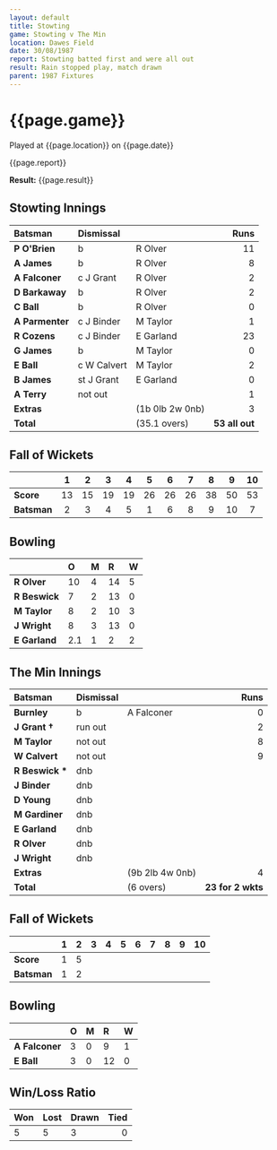 ```yaml
---
layout: default
title: Stowting
game: Stowting v The Min
location: Dawes Field
date: 30/08/1987
report: Stowting batted first and were all out
result: Rain stopped play, match drawn
parent: 1987 Fixtures
---
```


# {{page.game}}

Played at {{page.location}} on {{page.date}}

{{page.report}}

**Result:** {{page.result}}

## Stowting Innings

| Batsman | Dismissal |  | Runs |
|:---|:---|---|---:|
| **P O'Brien** | b | R Olver | 11 | 
| **A James** | b | R Olver | 8 | 
| **A Falconer** | c J Grant | R Olver | 2 | 
| **D Barkaway** | b | R Olver | 2 | 
| **C Ball** | b | R Olver | 0 | 
| **A Parmenter** | c J Binder | M Taylor | 1 |
| **R Cozens** | c J Binder | E Garland | 23 | 
| **G James** | b | M Taylor | 0 |
| **E Ball** | c W Calvert | M Taylor | 2 | 
| **B James** | st J Grant | E Garland | 0 | 
| **A Terry** | not out |  | 1 |
| **Extras** | | (1b 0lb 2w 0nb) | 3 | 
| **Total** | | (35.1 overs) | **53 all out** | 

## Fall of Wickets

| | 1 | 2 | 3 | 4 | 5 | 6 | 7 | 8 | 9 | 10 |
|---|:---:|:---:|:---:|:---:|:---:|:---:|:---:|:---:|:---:|:---:|
| **Score** | 13 | 15 | 19 | 19 | 26 | 26 | 26 | 38 | 50 | 53 |
| **Batsman** | 2 | 3 | 4 | 5 | 1 | 6 | 8 | 9 | 10 | 7 |

## Bowling

| | O | M | R | W |
|---|:---|:---|:---|:---|
| **R Olver** | 10 | 4 | 14 | 5 | 
| **R Beswick** | 7 | 2 | 13 | 0 | 
| **M Taylor** | 8 | 2 | 10 | 3 | 
| **J Wright** | 8 | 3 | 13 | 0 | 
| **E Garland** | 2.1 | 1 | 2 | 2 |

## The Min Innings

| Batsman | Dismissal |  | Runs |
|:---|:---|---|---:|
| **Burnley** | b | A Falconer | 0 | 
| **J Grant &#8224;** | run out |  | 2 | 
| **M Taylor** | not out |   | 8 | 
| **W Calvert** | not out |   | 9 | 
| **R Beswick &#42;** | dnb |  |  | 
| **J Binder** | dnb |  |  |
| **D Young** | dnb |  |  |
| **M Gardiner** | dnb |  |  | 
| **E Garland** | dnb |  |  | 
| **R Olver** | dnb |  |  | 
| **J Wright** | dnb |  |  | 
| **Extras** | | (9b 2lb 4w 0nb) | 4 | 
| **Total** | | (6 overs) | **23 for 2 wkts** | 

## Fall of Wickets

| | 1 | 2 | 3 | 4 | 5 | 6 | 7 | 8 | 9 | 10 |
|---|:---:|:---:|:---:|:---:|:---:|:---:|:---:|:---:|:---:|:---:|
| **Score** | 1 | 5 |  |  |  |  |  |  |  |  | 
| **Batsman** | 1 | 2 |  |  |  |  |  |  |  |  | 

## Bowling

| | O | M | R | W |
|---|:---|:---|:---|:---|
| **A Falconer** | 3 | 0 | 9 | 1 | 
| **E Ball** | 3 | 0 | 12 | 0 | 

## Win/Loss Ratio

| Won | Lost | Drawn | Tied |
|:---|:---|:---|---:|
| 5 | 5 | 3 | 0 |